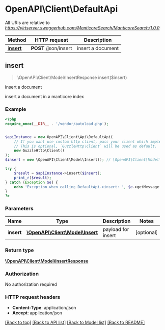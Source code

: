 # OpenAPI\Client\DefaultApi

All URIs are relative to *https://virtserver.swaggerhub.com/ManticoreSearch/ManticoreSearch/1.0.0*

Method | HTTP request | Description
------------- | ------------- | -------------
[**insert**](DefaultApi.md#insert) | **POST** /json/insert | insert a document



## insert

> \OpenAPI\Client\Model\InsertResponse insert($insert)

insert a document

insert a document in a manticore index

### Example

```php
<?php
require_once(__DIR__ . '/vendor/autoload.php');


$apiInstance = new OpenAPI\Client\Api\DefaultApi(
    // If you want use custom http client, pass your client which implements `GuzzleHttp\ClientInterface`.
    // This is optional, `GuzzleHttp\Client` will be used as default.
    new GuzzleHttp\Client()
);
$insert = new \OpenAPI\Client\Model\Insert(); // \OpenAPI\Client\Model\Insert | payload for insert

try {
    $result = $apiInstance->insert($insert);
    print_r($result);
} catch (Exception $e) {
    echo 'Exception when calling DefaultApi->insert: ', $e->getMessage(), PHP_EOL;
}
?>
```

### Parameters


Name | Type | Description  | Notes
------------- | ------------- | ------------- | -------------
 **insert** | [**\OpenAPI\Client\Model\Insert**](../Model/Insert.md)| payload for insert | [optional]

### Return type

[**\OpenAPI\Client\Model\InsertResponse**](../Model/InsertResponse.md)

### Authorization

No authorization required

### HTTP request headers

- **Content-Type**: application/json
- **Accept**: application/json

[[Back to top]](#) [[Back to API list]](../../README.md#documentation-for-api-endpoints)
[[Back to Model list]](../../README.md#documentation-for-models)
[[Back to README]](../../README.md)

